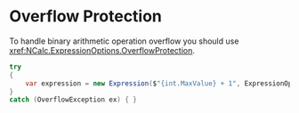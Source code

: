 ﻿# Overflow Protection

To handle binary arithmetic operation overflow you should use <xref:NCalc.ExpressionOptions.OverflowProtection>.

```c#
try
{
    var expression = new Expression($"{int.MaxValue} + 1", ExpressionOptions.OverflowProtection);
}
catch (OverflowException ex) { }
```